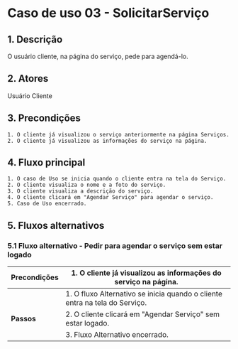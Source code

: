 # Caso de uso 03 - SolicitarServiço

## 1. Descrição
O usuário cliente, na página do serviço, pede para agendá-lo. 
## 2. Atores
Usuário Cliente
## 3. Precondições


	1. O cliente já visualizou o serviço anteriormente na página Serviços.
	2. O cliente já visualizou as informações do serviço na página.
 
## 4. Fluxo principal

    1. O caso de Uso se inicia quando o cliente entra na tela do Serviço.
    2. O cliente visualiza o nome e a foto do serviço.
    3. O cliente visualiza a descrição do serviço.
    4. O cliente clicará em "Agendar Serviço" para agendar o serviço.
    5. Caso de Uso encerrado.

## 5. Fluxos alternativos

### 5.1 Fluxo alternativo - Pedir para agendar o serviço sem estar logado

| **Precondições**  | 1. O cliente já visualizou as informações do serviço na página.  |
| --- | --- |
|             | 1. O fluxo Alternativo se inicia quando o cliente entra na tela do Serviço. |
| **Passos**  | 2. O cliente clicará em "Agendar Serviço" sem estar logado. |
|             | 3. Fluxo Alternativo encerrado. |
